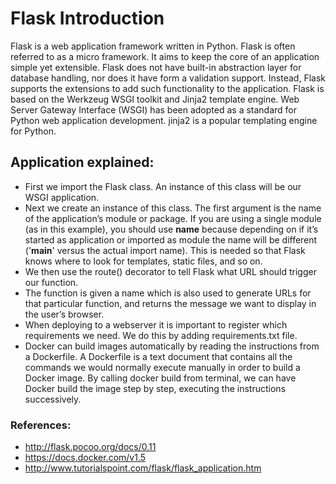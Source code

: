 # Flask Introduction

Flask is a web application framework written in Python. Flask is often referred to as a micro framework. It aims to keep the core of an application simple yet extensible. Flask does not have built-in abstraction layer for database handling, nor does it have form a validation support. Instead, Flask supports the extensions to add such functionality to the application.
Flask is based on the Werkzeug WSGI toolkit and Jinja2 template engine.
Web Server Gateway Interface (WSGI) has been adopted as a standard for Python web application development. 
jinja2 is a popular templating engine for Python. 

## Application explained:
- First we import the Flask class. An instance of this class will be our WSGI application.
- Next we create an instance of this class. The first argument is the name of the application’s module or package. If you are using a single module (as in this example), you should use __name__ because depending on if it’s started as application or imported as module the name will be different ('__main__' versus the actual import name). This is needed so that Flask knows where to look for templates, static files, and so on. 
- We then use the route() decorator to tell Flask what URL should trigger our function.
- The function is given a name which is also used to generate URLs for that particular function, and returns the message we want to display in the user’s browser.
- When deploying to a webserver it is important to register which requirements we need. We do this by adding requirements.txt file.
- Docker can build images automatically by reading the instructions from a Dockerfile. A Dockerfile is a text document that contains all the commands we would normally execute manually in order to build a Docker image. By calling docker build from terminal, we can have Docker build the image step by step, executing the instructions successively.

### References:
- http://flask.pocoo.org/docs/0.11
- https://docs.docker.com/v1.5
- http://www.tutorialspoint.com/flask/flask_application.htm
